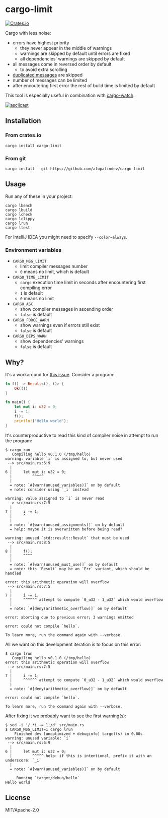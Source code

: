 # cargo-limit
[![Crates.io](https://img.shields.io/crates/v/cargo-limit.svg)](https://crates.io/crates/cargo-limit)

Cargo with less noise:
- errors have highest priority
    - they never appear in the middle of warnings
    - warnings are skipped by default until errors are fixed
    - all dependencies' warnings are skipped by default
- all messages come in reversed order by default
    - to avoid extra scrolling
- [duplicated messages](https://github.com/rust-lang/cargo/issues/3531#issuecomment-272043238) are skipped
- number of messages can be limited
- after encoutering first error the rest of build time is limited by default

This tool is especially useful in combination with [cargo-watch](https://crates.io/crates/cargo-watch).

[![asciicast](https://asciinema.org/a/372235.svg)](https://asciinema.org/a/372235)

## Installation

### From crates.io
```
cargo install cargo-limit
```

### From git
```
cargo install --git https://github.com/alopatindev/cargo-limit
```

## Usage
Run any of these in your project:
```
cargo lbench
cargo lbuild
cargo lcheck
cargo lclippy
cargo lrun
cargo ltest
```

For IntelliJ IDEA you might need to specify `--color=always`.

### Environment variables
- `CARGO_MSG_LIMIT`
    - limit compiler messages number
    - `0` means no limit, which is default
- `CARGO_TIME_LIMIT`
    - `cargo` execution time limit in seconds after encountering first compiling error
    - `1` is default
    - `0` means no limit
- `CARGO_ASC`
    - show compiler messages in ascending order
    - `false` is default
- `CARGO_FORCE_WARN`
    - show warnings even if errors still exist
    - `false` is default
- `CARGO_DEPS_WARN`
    - show dependencies' warnings
    - `false` is default

## Why?
It's a workaround for [this issue](https://github.com/rust-lang/rust/issues/27189). Consider a program:
```rust
fn f() -> Result<(), ()> {
    Ok(())
}

fn main() {
    let mut i: u32 = 0;
    i -= 1;
    f();
    println!("Hello world");
}
```

It's counterproductive to read this kind of compiler noise in attempt to run the program:
```
$ cargo run
   Compiling hello v0.1.0 (/tmp/hello)
warning: variable `i` is assigned to, but never used
 --> src/main.rs:6:9
  |
6 |     let mut i: u32 = 0;
  |         ^^^^^
  |
  = note: `#[warn(unused_variables)]` on by default
  = note: consider using `_i` instead

warning: value assigned to `i` is never read
 --> src/main.rs:7:5
  |
7 |     i -= 1;
  |     ^
  |
  = note: `#[warn(unused_assignments)]` on by default
  = help: maybe it is overwritten before being read?

warning: unused `std::result::Result` that must be used
 --> src/main.rs:8:5
  |
8 |     f();
  |     ^^^^
  |
  = note: `#[warn(unused_must_use)]` on by default
  = note: this `Result` may be an `Err` variant, which should be handled

error: this arithmetic operation will overflow
 --> src/main.rs:7:5
  |
7 |     i -= 1;
  |     ^^^^^^ attempt to compute `0_u32 - 1_u32` which would overflow
  |
  = note: `#[deny(arithmetic_overflow)]` on by default

error: aborting due to previous error; 3 warnings emitted

error: could not compile `hello`.

To learn more, run the command again with --verbose.
```

All we want on this development iteration is to focus on this error:
```
$ cargo lrun
   Compiling hello v0.1.0 (/tmp/hello)
error: this arithmetic operation will overflow
 --> src/main.rs:7:5
  |
7 |     i -= 1;
  |     ^^^^^^ attempt to compute `0_u32 - 1_u32` which would overflow
  |
  = note: `#[deny(arithmetic_overflow)]` on by default

error: could not compile `hello`.

To learn more, run the command again with --verbose.
```

After fixing it we probably want to see the first warning(s):
```
$ sed -i '/.*i -= 1;/d' src/main.rs
$ CARGO_MSG_LIMIT=1 cargo lrun
    Finished dev [unoptimized + debuginfo] target(s) in 0.00s
warning: unused variable: `i`
 --> src/main.rs:6:9
  |
6 |     let mut i: u32 = 0;
  |         ^^^^^ help: if this is intentional, prefix it with an underscore: `_i`
  |
  = note: `#[warn(unused_variables)]` on by default

     Running `target/debug/hello`
Hello world
```

## License
MIT/Apache-2.0
